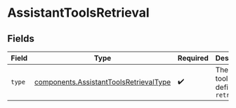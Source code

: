 # AssistantToolsRetrieval


## Fields

| Field                                                                                            | Type                                                                                             | Required                                                                                         | Description                                                                                      |
| ------------------------------------------------------------------------------------------------ | ------------------------------------------------------------------------------------------------ | ------------------------------------------------------------------------------------------------ | ------------------------------------------------------------------------------------------------ |
| `type`                                                                                           | [components.AssistantToolsRetrievalType](../../models/components/assistanttoolsretrievaltype.md) | :heavy_check_mark:                                                                               | The type of tool being defined: `retrieval`                                                      |